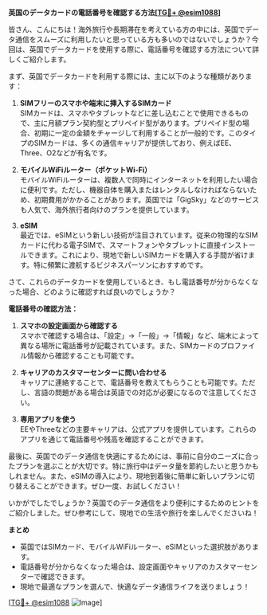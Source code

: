 **英国のデータカードの電話番号を確認する方法[[TG💪+ @esim1088](https://t.me/s/esim1088)]**

皆さん、こんにちは！海外旅行や長期滞在を考えている方の中には、英国でデータ通信をスムーズに利用したいと思っている方も多いのではないでしょうか？今回は、英国でデータカードを使用する際に、電話番号を確認する方法について詳しくご紹介します。

まず、英国でデータカードを利用する際には、主に以下のような種類があります：

1. **SIMフリーのスマホや端末に挿入するSIMカード**  
   SIMカードは、スマホやタブレットなどに差し込むことで使用できるもので、主に月額プラン契約型とプリペイド型があります。プリペイド型の場合、初期に一定の金額をチャージして利用することが一般的です。このタイプのSIMカードは、多くの通信キャリアが提供しており、例えばEE、Three、O2などが有名です。

2. **モバイルWiFiルーター（ポケットWi-Fi）**  
   モバイルWiFiルーターは、複数人で同時にインターネットを利用したい場合に便利です。ただし、機器自体を購入またはレンタルしなければならないため、初期費用がかかることがあります。英国では「GigSky」などのサービスも人気で、海外旅行者向けのプランを提供しています。

3. **eSIM**  
   最近では、eSIMという新しい技術が注目されています。従来の物理的なSIMカードに代わる電子SIMで、スマートフォンやタブレットに直接インストールできます。これにより、現地で新しいSIMカードを購入する手間が省けます。特に頻繁に渡航するビジネスパーソンにおすすめです。

さて、これらのデータカードを使用しているとき、もし電話番号が分からなくなった場合、どのように確認すれば良いのでしょうか？

**電話番号の確認方法：**

1. **スマホの設定画面から確認する**  
   スマホで確認する場合は、「設定」→「一般」→「情報」など、端末によって異なる場所に電話番号が記載されています。また、SIMカードのプロファイル情報から確認することも可能です。

2. **キャリアのカスタマーセンターに問い合わせる**  
   キャリアに連絡することで、電話番号を教えてもらうことも可能です。ただし、言語の問題がある場合は英語での対応が必要になるので注意してください。

3. **専用アプリを使う**  
   EEやThreeなどの主要キャリアは、公式アプリを提供しています。これらのアプリを通じて電話番号や残高を確認することができます。

最後に、英国でのデータ通信を快適にするためには、事前に自分のニーズに合ったプランを選ぶことが大切です。特に旅行中はデータ量を節約したいと思うかもしれません。また、eSIMの導入により、現地到着後に簡単に新しいプランに切り替えることができます。ぜひ一度、お試しください！

いかがでしたでしょうか？英国でのデータ通信をより便利にするためのヒントをご紹介しました。ぜひ参考にして、現地での生活や旅行を楽しんでくださいね！

**まとめ**  
- 英国ではSIMカード、モバイルWiFiルーター、eSIMといった選択肢があります。  
- 電話番号が分からなくなった場合は、設定画面やキャリアのカスタマーセンターで確認できます。  
- 現地で最適なプランを選んで、快適なデータ通信ライフを送りましょう！  

[[TG💪+ @esim1088](https://t.me/s/esim1088) ![Image](https://i.postimg.cc/Y0z9fWf4/image.png)]